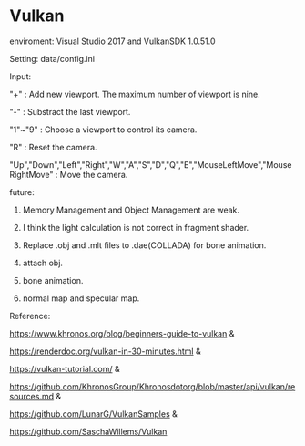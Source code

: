# Vulkan

enviroment: Visual Studio 2017 and VulkanSDK 1.0.51.0


Setting: data/config.ini


Input:

  "+" : Add new viewport. The maximum number of viewport is nine.

  "-" : Substract the last viewport.

  "1"~"9" : Choose a viewport to control its camera.

  "R" : Reset the camera.

  "Up","Down","Left","Right","W","A","S","D","Q","E","MouseLeftMove","MouseRightMove" : Move the camera.


future:
  1. Memory Management and Object Management are weak.
  
  2. I think the light calculation is not correct in fragment shader.
  
  3. Replace .obj and .mlt files to .dae(COLLADA) for bone animation.
  
  4. attach obj.
  
  5. bone animation.
  
  6. normal map and specular map.
  
 
Reference:

https://www.khronos.org/blog/beginners-guide-to-vulkan &

https://renderdoc.org/vulkan-in-30-minutes.html &

https://vulkan-tutorial.com/ &

https://github.com/KhronosGroup/Khronosdotorg/blob/master/api/vulkan/resources.md &

https://github.com/LunarG/VulkanSamples &

https://github.com/SaschaWillems/Vulkan
